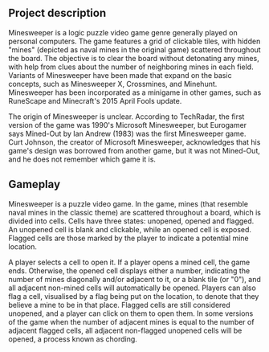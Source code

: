 ## Project description
Minesweeper is a logic puzzle video game genre generally played on personal computers. The game features a grid of clickable tiles, with hidden "mines" (depicted as naval mines in the original game) scattered throughout the board. The objective is to clear the board without detonating any mines, with help from clues about the number of neighboring mines in each field. Variants of Minesweeper have been made that expand on the basic concepts, such as Minesweeper X, Crossmines, and Minehunt. Minesweeper has been incorporated as a minigame in other games, such as RuneScape and Minecraft's 2015 April Fools update.

The origin of Minesweeper is unclear. According to TechRadar, the first version of the game was 1990's Microsoft Minesweeper, but Eurogamer says Mined-Out by Ian Andrew (1983) was the first Minesweeper game. Curt Johnson, the creator of Microsoft Minesweeper, acknowledges that his game's design was borrowed from another game, but it was not Mined-Out, and he does not remember which game it is.

## Gameplay
Minesweeper is a puzzle video game. In the game, mines (that resemble naval mines in the classic theme) are scattered throughout a board, which is divided into cells. Cells have three states: unopened, opened and flagged. An unopened cell is blank and clickable, while an opened cell is exposed. Flagged cells are those marked by the player to indicate a potential mine location.

A player selects a cell to open it. If a player opens a mined cell, the game ends. Otherwise, the opened cell displays either a number, indicating the number of mines diagonally and/or adjacent to it, or a blank tile (or "0"), and all adjacent non-mined cells will automatically be opened. Players can also flag a cell, visualised by a flag being put on the location, to denote that they believe a mine to be in that place. Flagged cells are still considered unopened, and a player can click on them to open them. In some versions of the game when the number of adjacent mines is equal to the number of adjacent flagged cells, all adjacent non-flagged unopened cells will be opened, a process known as chording.
